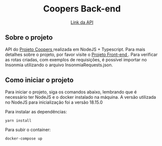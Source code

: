 <br />
<div align="center">

<h1 align="center">Coopers Back-end</h1>

  <p align="center">

  </p>
  <a href="https://coopers-kf47.onrender.com">
Link da API</a>
</div>

## Sobre o projeto

API do <a href="https://github.com/guiwustro/coopers-front"> Projeto Coopers
</a> realizada em NodeJS + Typescript. Para mais detalhes sobre o projeto, por
favor visite o <a href="https://github.com/guiwustro/coopers-front"> Projeto
Front-end </a>. Para verificar as rotas criadas, com exemplos de requisições, é
possível importar no Insonmia utilizando o arquivo InsonmiaRequests.json.

## Como iniciar o projeto

Para iniciar o projeto, siga os comandos abaixo, lembrando que é necessário ter
NodeJS e o docker instalado na máquina. A versão utilizada no NodeJS para
inicialização foi a versão 18.15.0

Para instalar as dependências:

```
yarn install
```

Para subir o container:

```
docker-compose up
```
